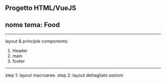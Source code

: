 Progetto HTML/VueJS
--------------------
nome tema: Food
--------------------
--------------------

layout & principle components:
1. Header
2. main
3. footer
------------------------------
step 1: layout macroaree.
step 2: layout dettagliato sezioni

